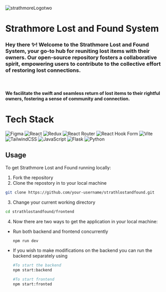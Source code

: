![strathmoreLogotwo](https://github.com/AzharAhmed-bot/strathlostandfound/assets/126657393/2ff17ab2-6268-43a2-87b0-5606b35fd7ab)
# Strathmore Lost and Found System
<h3>Hey there ✨! Welcome to the Strathmore Lost and Found System, your go-to hub for reuniting lost items with their owners. Our open-source repository fosters a collaborative spirit, empowering users  to contribute to the collective effort of restoring lost connections.</h3><br/>
<h4>We facilitate the swift and seamless return of lost items to their rightful owners, fostering a sense of community and connection.</h4>

# Tech Stack
![Figma](https://img.shields.io/badge/figma-%23F24E1E.svg?style=for-the-badge&logo=figma&logoColor=white)
![React](https://img.shields.io/badge/react-%2320232a.svg?style=for-the-badge&logo=react&logoColor=%2361DAFB)
![Redux](https://img.shields.io/badge/redux-%23593d88.svg?style=for-the-badge&logo=redux&logoColor=white) 
![React Router](https://img.shields.io/badge/React_Router-CA4245?style=for-the-badge&logo=react-router&logoColor=white) 
![React Hook Form](https://img.shields.io/badge/React%20Hook%20Form-%23EC5990.svg?style=for-the-badge&logo=reacthookform&logoColor=white)
![Vite](https://img.shields.io/badge/vite-%23646CFF.svg?style=for-the-badge&logo=vite&logoColor=white) 
![TailwindCSS](https://img.shields.io/badge/tailwindcss-%2338B2AC.svg?style=for-the-badge&logo=tailwind-css&logoColor=white)
 ![JavaScript](https://img.shields.io/badge/javascript-%23323330.svg?style=for-the-badge&logo=javascript&logoColor=%23F7DF1E)
![Flask](https://img.shields.io/badge/flask-%23000.svg?style=for-the-badge&logo=flask&logoColor=white)
![Python](https://img.shields.io/badge/python-3670A0?style=for-the-badge&logo=python&logoColor=ffdd54)

## **Usage**
To get  Strathmore Lost and Found  running locally:
1. Fork the repository
2. Clone the repostory in to your local machine
```bash
git clone https://github.com/your-username/strathlostandfound.git
```
3. Change your current working directory
```bash
cd strathlostandfound/frontend
```
4. Now there are two ways to get the application in your local machine:
 - Run both backend and frontend concurrently
   ```bash
   npm run dev
   ```
- If you wish to make modifications on the backend you can run the backend separately using
  ```bash
  #To start the backend
  npm start:backend
  ```
  ```bash
  #To start frontend
  npm start:fronted
  ```



